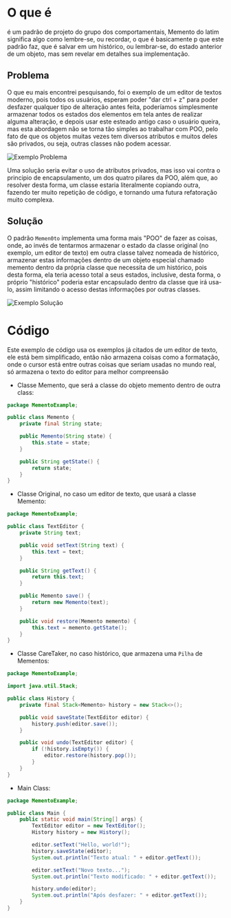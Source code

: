 
# O que é

é um padrão de projeto do grupo dos comportamentais, Memento do latim significa algo como lembre-se, ou recordar, o que é basicamente p que este padrão faz, que é salvar em um histórico, ou lembrar-se, do estado anterior de um objeto, mas sem revelar em detalhes sua implementação.

## Problema

O que eu mais encontrei pesquisando, foi o exemplo de um editor de textos moderno, pois todos os usuários, esperam poder "dar ctrl + z" para poder desfazer qualquer tipo de alteração antes feita, poderíamos simplesmente armazenar todos os estados dos elementos em tela antes de realizar alguma alteração, e depois usar este esteado antigo caso o usuário queira, mas esta abordagem não se torna tão simples ao trabalhar com POO, pelo fato de que os objetos muitas vezes tem diversos atributos e muitos deles são privados, ou seja, outras classes não podem acessar.

![Exemplo Problema](problema-exemplo-memento.png)

Uma solução seria evitar o uso de atributos privados, mas isso vai contra o principio de encapsulamento, um dos quatro pilares da POO, além que, ao resolver desta forma, um classe estaria literalmente copiando outra, fazendo ter muito repetição de código, e tornando uma futura refatoração muito complexa.

## Solução

O padrão `Memen0to` implementa uma forma mais "POO" de fazer as coisas, onde, ao invés de tentarmos armazenar o estado da classe original (no exemplo, um editor de texto) em outra classe talvez nomeada de histórico, armazenar estas informações dentro de um objeto especial chamado memento dentro da própria classe que necessita de um histórico, pois desta forma, ela teria acesso total a seus estados, inclusive, desta forma, o próprio "histórico" poderia estar encapsulado dentro da classe que irá usa-lo, assim limitando o acesso destas informações por outras classes.

![Exemplo Solução](solucao-exemplo-memento.png)

# Código

Este exemplo de código usa os exemplos já citados de um editor de texto, ele está bem simplificado, então não armazena coisas como a formatação, onde o cursor está entre outras coisas que seriam usadas no mundo real, só armazena o texto do editor para melhor compreensão

- Classe Memento, que será a classe do objeto memento dentro de outra class:

```java
package MementoExample;

public class Memento {
	private final String state;

    public Memento(String state) {
        this.state = state;
    }

    public String getState() {
        return state;
    }
}
```

- Classe Original, no caso um editor de texto, que usará a classe Memento:

```java
package MementoExample;

public class TextEditor {
    private String text;

    public void setText(String text) {
        this.text = text;
    }

    public String getText() {
        return this.text;
    }

    public Memento save() {
        return new Memento(text);
    }

    public void restore(Memento memento) {
        this.text = memento.getState();
    }
}
```

- Classe CareTaker, no caso histórico, que armazena uma `Pilha` de Mementos:

```java
package MementoExample;

import java.util.Stack;

public class History {
    private final Stack<Memento> history = new Stack<>();

    public void saveState(TextEditor editor) {
        history.push(editor.save());
    }

    public void undo(TextEditor editor) {
        if (!history.isEmpty()) {
            editor.restore(history.pop());
        }
    }
}
```

- Main Class:

```java
package MementoExample;

public class Main {
    public static void main(String[] args) {
        TextEditor editor = new TextEditor();
        History history = new History();

        editor.setText("Hello, world!");
        history.saveState(editor);
        System.out.println("Texto atual: " + editor.getText());

        editor.setText("Novo texto...");
        System.out.println("Texto modificado: " + editor.getText());

        history.undo(editor);
        System.out.println("Após desfazer: " + editor.getText());
    }
}
```